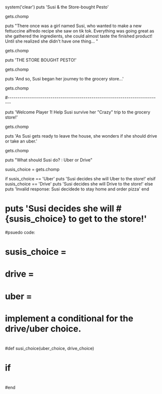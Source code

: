 system('clear')
puts  'Susi & the Store-bought Pesto'

gets.chomp 

puts "There once was a girl named Susi, who wanted to make a new fettuccine alfredo recipe she saw on tik tok. Everything was going great as she gathered the ingredients, she could almost taste the finished product! Until she realized she didn't have one thing... "

gets.chomp 


puts 'THE STORE BOUGHT PESTO!'

gets.chomp 

puts 'And so, Susi began her journey to the grocery store...'

gets.chomp 

#-------------------------------------------------------------------------------

puts 'Welcome Player 1! Help Susi survive her "Crazy" trip to the grocery store!' 

gets.chomp 

puts 'As Susi gets ready to leave the house, she wonders if she should drive or take an uber.' 

gets.chomp 

puts "What should Susi do?  : Uber or Drive"

susis_choice = gets.chomp 

 if susis_choice == 'Uber' 
    puts 'Susi decides she will Uber to the store!'
 elsif susis_choice == 'Drive'
    puts 'Susi decides she will Drive to the store!'
else 
    puts 'Invalid response: Susi decidede to stay home and order pizza'
end






# puts 'Susi decides she will #{susis_choice} to get to the store!'

#psuedo code: 
# susis_choice = 
# drive = 
# uber = 
# implement a conditional for the drive/uber choice.
#
#
#


#def susi_choice(uber_choice, drive_choice)
# if 
#
#
#
#
#
#

#end 
#